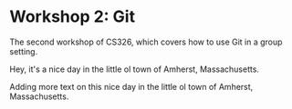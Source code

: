 # Workshop 2: Git

The second workshop of CS326, which covers how to use Git in a group setting.

Hey, it's a nice day in the little ol town of Amherst, Massachusetts.

Adding more text on this nice day in the little ol town of Amherst, Massachusetts.
